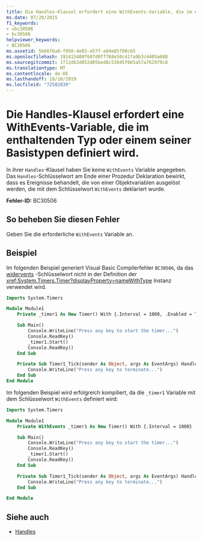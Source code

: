 ```yaml
---
title: Die Handles-Klausel erfordert eine WithEvents-Variable, die im enthaltenden Typ oder einem seiner Basistypen definiert wird.
ms.date: 07/20/2015
f1_keywords:
- vbc30506
- bc30506
helpviewer_keywords:
- BC30506
ms.assetid: 5b66f6a8-f050-4e03-a57f-a64e85f80cb5
ms.openlocfilehash: 191415408f607d0ff768e50c41fa9b3c4405a688
ms.sourcegitcommit: 1f12db2d852d05bed8c53845f0b5a57a762979c8
ms.translationtype: MT
ms.contentlocale: de-DE
ms.lasthandoff: 10/18/2019
ms.locfileid: "72582830"
---
```

# <a name="handles-clause-requires-a-withevents-variable-defined-in-the-containing-type-or-one-of-its-base-types"></a>Die Handles-Klausel erfordert eine WithEvents-Variable, die im enthaltenden Typ oder einem seiner Basistypen definiert wird.

In ihrer `Handles`-Klausel haben Sie keine `WithEvents` Variable angegeben. Das `Handles`-Schlüsselwort am Ende einer Prozedur Deklaration bewirkt, dass es Ereignisse behandelt, die von einer Objektvariablen ausgelöst werden, die mit dem Schlüsselwort `WithEvents` deklariert wurde.

**Fehler-ID:** BC30506

## <a name="to-correct-this-error"></a>So beheben Sie diesen Fehler

Geben Sie die erforderliche `WithEvents` Variable an.

## <a name="example"></a>Beispiel

Im folgenden Beispiel generiert Visual Basic Compilerfehler `BC30506`, da das [widervents](../modifiers/withevents.md) -Schlüsselwort nicht in der Definition der <xref:System.Timers.Timer?displayProperty=nameWithType> Instanz verwendet wird.

```vb
Imports System.Timers

Module Module1
    Private _timer1 As New Timer() With {.Interval = 1000, .Enabled = True}

    Sub Main()
        Console.WriteLine("Press any key to start the timer...")
        Console.ReadKey()
        _timer1.Start()
        Console.ReadKey()
    End Sub

    Private Sub Timer1_Tick(sender As Object, args As EventArgs) Handles _timer1.Elapsed
        Console.WriteLine("Press any key to terminate...")
    End Sub
End Module
```

Im folgenden Beispiel wird erfolgreich kompiliert, da die `_timer1` Variable mit dem Schlüsselwort `WithEvents` definiert wird:

```vb
Imports System.Timers

Module Module1
    Private WithEvents _timer1 As New Timer() With {.Interval = 1000}

    Sub Main()
        Console.WriteLine("Press any key to start the timer...")
        Console.ReadKey()
        _timer1.Start()
        Console.ReadKey()
    End Sub

    Private Sub Timer1_Tick(sender As Object, args As EventArgs) Handles _timer1.Elapsed
        Console.WriteLine("Press any key to terminate...")
    End Sub

End Module
```

## <a name="see-also"></a>Siehe auch

- [Handles](../../../visual-basic/language-reference/statements/handles-clause.md)
